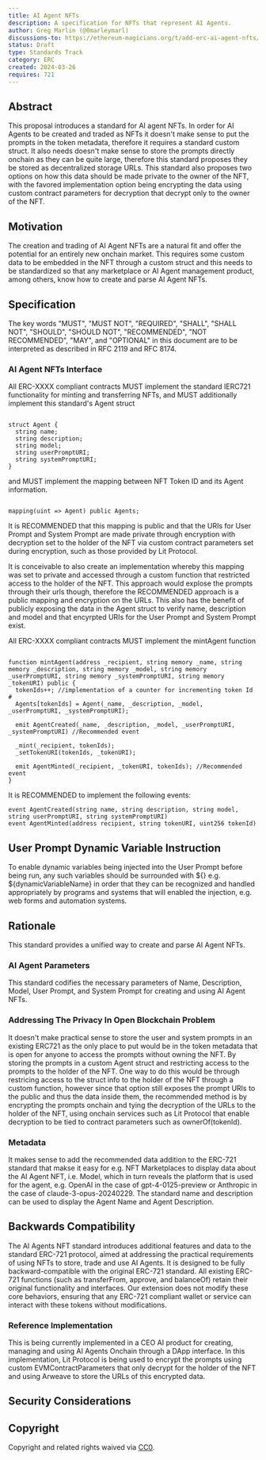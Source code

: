 ```yaml
---
title: AI Agent NFTs
description: A specification for NFTs that represent AI Agents.
author: Greg Marlin (@0marleymarl)
discussions-to: https://ethereum-magicians.org/t/add-erc-ai-agent-nfts/19371
status: Draft
type: Standards Track
category: ERC
created: 2024-03-26
requires: 721
---
```


## Abstract

This proposal introduces a standard for AI agent NFTs. In order for AI Agents to be created and traded as NFTs it doesn't make sense to put the prompts in the token metadata, therefore it requires a standard custom struct. It also needs doesn't make sense to store the prompts directly onchain as they can be quite large, therefore this standard proposes they be stored as decentralized storage URLs. This standard also proposes two options on how this data should be made private to the owner of the NFT, with the favored implementation option being encrypting the data using custom contract parameters for decryption that decrypt only to the owner of the NFT. 

## Motivation

The creation and trading of AI Agent NFTs are a natural fit and offer the potential for an entirely new onchain market. This requires some custom data to be embedded in the NFT through a custom struct and this needs to be standardized so that any marketplace or AI Agent management product, among others, know how to create and parse AI Agent NFTs. 


## Specification

The key words "MUST", "MUST NOT", "REQUIRED", "SHALL", "SHALL NOT", "SHOULD", "SHOULD NOT", "RECOMMENDED", "NOT RECOMMENDED", "MAY", and "OPTIONAL" in this document are to be interpreted as described in RFC 2119 and RFC 8174.

### AI Agent NFTs Interface

All ERC-XXXX compliant contracts MUST implement the standard IERC721 functionality for minting and transferring NFTs, and MUST additionally implement this standard's Agent struct

```solidity
   
struct Agent {
  string name;
  string description;
  string model;
  string userPromptURI;
  string systemPromptURI;
}
```

and MUST implement the mapping between NFT Token ID and its Agent information.

```solidity
   
mapping(uint => Agent) public Agents;
```

It is RECOMMENDED that this mapping is public and that the URIs for User Prompt and System Prompt are made private through encryption with decryption set to the holder of the NFT via custom contract parameters set during encryption, such as those provided by Lit Protocol. 

It is conceivable to also create an implementation whereby this mapping was set to private and accessed through a custom function that restricted access to the holder of the NFT. This approach would explose the prompts through their urls though, therefore the RECOMMENDED approach is a public mapping and encryption on the URLs. This also has the benefit of publicly exposing the data in the Agent struct to verify name, description and model and that encyrpted URIs for the User Prompt and System Prompt exist. 

All ERC-XXXX compliant contracts MUST implement the mintAgent function

```solidity
   
function mintAgent(address _recipient, string memory _name, string memory _description, string memory _model, string memory _userPromptURI, string memory _systemPromptURI, string memory _tokenURI) public {
  tokenIds++; //implementation of a counter for incrementing token Id #
  Agents[tokenIds] = Agent(_name, _description, _model, _userPromptURI, _systemPromptURI);

  emit AgentCreated(_name, _description, _model, _userPromptURI, _systemPromptURI) //Recommended event

  _mint(_recipient, tokenIds);
  _setTokenURI(tokenIds, _tokenURI);

  emit AgentMinted(_recipient, _tokenURI, tokenIds); //Recommended event
}
```

It is RECOMMENDED to implement the following events: 

```solidity
event AgentCreated(string name, string description, string model, string userPromptURI, string systemPromptURI)
event AgentMinted(address recipient, string tokenURI, uint256 tokenId)

```

## User Prompt Dynamic Variable Instruction

To enable dynamic variables being injected into the User Prompt before being run, any such variables should be surrounded with ${} e.g. ${dynamicVariableName} in order that they can be recognized and handled appropriately by programs and systems that will enabled the injection, e.g. web forms and automation systems. 

## Rationale

This standard provides a unified way to create and parse AI Agent NFTs. 

### AI Agent Parameters

This standard codifies the necessary parameters of Name, Description, Model, User Prompt, and System Prompt for creating and using AI Agent NFTs. 

### Addressing The Privacy In Open Blockchain Problem

It doesn't make practical sense to store the user and system prompts in an existing ERC721 as the only place to put would be in the token metadata that is open for anyone to access the prompts without owning the NFT. By storing the prompts in a custom Agent struct and restricting access to the prompts to the holder of the NFT.  One way to do this would be through restricing access to the struct info to the holder of the NFT through a custom function, however since that option still exposes the prompt URIs to the public and thus the data inside them, the recommended method is by encrypting the prompts onchain and tying the decryption of the URLs to the holder of the NFT, using onchain services such as Lit Protocol that enable decryption to be tied to contract parameters such as ownerOf(tokenId). 



### Metadata

It makes sense to add the recommended data addition to the ERC-721 standard that makse it easy for e.g. NFT Marketplaces to display data about the AI Agent NFT, i.e. Model, which in turn reveals the platform that is used for the agent, e.g. OpenAI in the case of gpt-4-0125-preview or Anthropic in the case of claude-3-opus-20240229. The standard name and description can be used to display the Agent Name and Agent Description. 

## Backwards Compatibility

The AI Agents NFT standard introduces additional features and data to the standard ERC-721 protocol, aimed at addressing the practical requirements of using NFTs to store, trade and use AI Agents. It is designed to be fully backward-compatible with the original ERC-721 standard.  All existing ERC-721 functions (such as transferFrom, approve, and balanceOf) retain their original functionality and interfaces. Our extension does not modify these core behaviors, ensuring that any ERC-721 compliant wallet or service can interact with these tokens without modifications.

### Reference Implementation

This is being currently implemented in a CEO AI product for creating, managing and using AI Agents Onchain through a DApp interface. In this implementation, Lit Protocol is being used to encrypt the prompts using custom EVMContractParameters that only decrypt for the holder of the NFT and using Arweave to store the URLs of this encrypted data. 

## Security Considerations


## Copyright

Copyright and related rights waived via [CC0](../LICENSE.md).